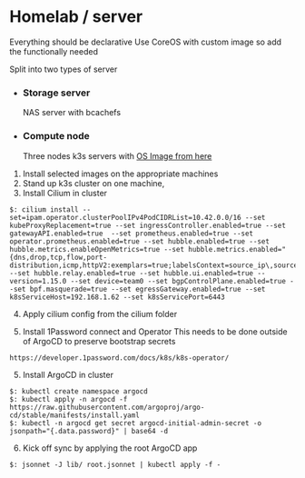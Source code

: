 # Homelab / server

Everything should be declarative
Use CoreOS with custom image so add the functionally needed

Split into two types of server 

- ### Storage server
  NAS server with bcachefs
  
- ### Compute node
  Three nodes k3s servers with [OS Image from here](https://github.com/ksev/ostree-images/tree/main/images/k3s-node)

1. Install selected images on the appropriate machines
2. Stand up k3s cluster on one machine, 
3. Install Cilium in cluster
```shell
$: cilium install --set=ipam.operator.clusterPoolIPv4PodCIDRList=10.42.0.0/16 --set kubeProxyReplacement=true --set ingressController.enabled=true --set gatewayAPI.enabled=true  --set prometheus.enabled=true --set operator.prometheus.enabled=true --set hubble.enabled=true --set hubble.metrics.enableOpenMetrics=true --set hubble.metrics.enabled="{dns,drop,tcp,flow,port-distribution,icmp,httpV2:exemplars=true;labelsContext=source_ip\,source_namespace\,source_workload\,destination_ip\,destination_namespace\,destination_workload\,traffic_direction}" --set hubble.relay.enabled=true --set hubble.ui.enabled=true --version=1.15.0 --set device=team0 --set bgpControlPlane.enabled=true --set bpf.masquerade=true --set egressGateway.enabled=true --set k8sServiceHost=192.168.1.62 --set k8sServicePort=6443
```

4. Apply cilium config from the cilium folder

5. Install 1Password connect and Operator 
This needs to be done outside of ArgoCD to preserve bootstrap secrets
```
https://developer.1password.com/docs/k8s/k8s-operator/
```
5. Install ArgoCD in cluster
```shell
$: kubectl create namespace argocd
$: kubectl apply -n argocd -f https://raw.githubusercontent.com/argoproj/argo-cd/stable/manifests/install.yaml
$: kubectl -n argocd get secret argocd-initial-admin-secret -o jsonpath="{.data.password}" | base64 -d
```

6. Kick off sync by applying the root ArgoCD app
```shell
$: jsonnet -J lib/ root.jsonnet | kubectl apply -f -
```